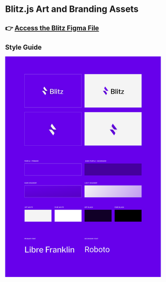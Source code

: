 # Blitz.js Art and Branding Assets

## 👉 [Access the Blitz Figma File](https://www.figma.com/file/KxLHA7cVPEy1fNE2bD8wWv/Blitz?node-id=1191%3A2180)

## Style Guide
![Blitz.js](https://raw.githubusercontent.com/blitz-js/art/master/blitz-branding.png)
